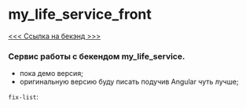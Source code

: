 # my_life_service_front

[<<< Ссылка на бекэнд >>>](https://github.com/ekip-s/my_life_service)

### Сервис работы с бекендом my_life_service. 
 - пока демо версия; 
 - оригинальную версию буду писать подучив Angular чуть лучше; 

`fix-list`:
